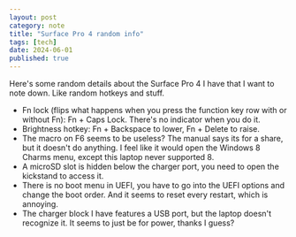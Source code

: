 ```yaml
---
layout: post
category: note
title: "Surface Pro 4 random info"
tags: [tech]
date: 2024-06-01
published: true
---
```

Here's some random details about the Surface Pro 4 I have that I want to note down. Like random hotkeys and stuff.

- Fn lock (flips what happens when you press the function key row with or without Fn): Fn + Caps Lock. There's no indicator when you do it.
- Brightness hotkey: Fn + Backspace to lower, Fn + Delete to raise.
- The macro on F6 seems to be useless? The manual says its for a share, but it doesn't do anything. I feel like it would open the Windows 8 Charms menu, except this laptop never supported 8.
- A microSD slot is hidden below the charger port, you need to open the kickstand to access it.
- There is no boot menu in UEFI, you have to go into the UEFI options and change the boot order. And it seems to reset every restart, which is annoying.
- The charger block I have features a USB port, but the laptop doesn't recognize it. It seems to just be for power, thanks I guess?